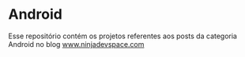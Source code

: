 # Android

Esse repositório contém os projetos referentes aos posts da categoria Android no blog www.ninjadevspace.com
